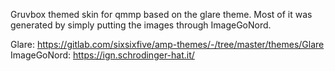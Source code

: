 Gruvbox themed skin for qmmp based on the glare theme.
Most of it was generated by simply putting the images through ImageGoNord.

Glare: https://gitlab.com/sixsixfive/amp-themes/-/tree/master/themes/Glare
ImageGoNord: https://ign.schrodinger-hat.it/
